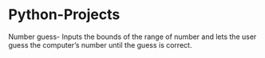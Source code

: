 # Python-Projects
Number guess- Inputs the bounds of the range of number and lets the user guess the computer’s number until the guess is correct.
#
